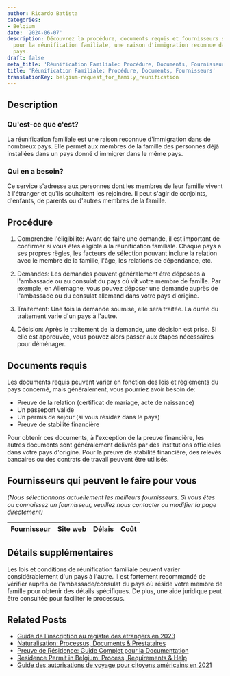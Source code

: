 ```yaml
---
author: Ricardo Batista
categories:
- Belgium
date: '2024-06-07'
description: Découvrez la procédure, documents requis et fournisseurs spécialisés
  pour la réunification familiale, une raison d'immigration reconnue dans de nombreux
  pays.
draft: false
meta_title: 'Réunification Familiale: Procédure, Documents, Fournisseurs'
title: 'Réunification Familiale: Procédure, Documents, Fournisseurs'
translationKey: belgium-request_for_family_reunification
---
```


## Description

### Qu'est-ce que c'est?
La réunification familiale est une raison reconnue d'immigration dans de nombreux pays. Elle permet aux membres de la famille des personnes déjà installées dans un pays donné d'immigrer dans le même pays.

### Qui en a besoin?
Ce service s'adresse aux personnes dont les membres de leur famille vivent à l'étranger et qu'ils souhaitent les rejoindre. Il peut s'agir de conjoints, d'enfants, de parents ou d'autres membres de la famille.

## Procédure

1. Comprendre l'éligibilité: Avant de faire une demande, il est important de confirmer si vous êtes éligible à la réunification familiale. Chaque pays a ses propres règles, les facteurs de sélection pouvant inclure la relation avec le membre de la famille, l'âge, les relations de dépendance, etc.

2. Demandes: Les demandes peuvent généralement être déposées à l'ambassade ou au consulat du pays où vit votre membre de famille. Par exemple, en Allemagne, vous pouvez déposer une demande auprès de l'ambassade ou du consulat allemand dans votre pays d'origine.

3. Traitement: Une fois la demande soumise, elle sera traitée. La durée du traitement varie d'un pays à l'autre.

4. Décision: Après le traitement de la demande, une décision est prise. Si elle est approuvée, vous pouvez alors passer aux étapes nécessaires pour déménager.

## Documents requis
Les documents requis peuvent varier en fonction des lois et règlements du pays concerné, mais généralement, vous pourriez avoir besoin de:

- Preuve de la relation (certificat de mariage, acte de naissance)
- Un passeport valide
- Un permis de séjour (si vous résidez dans le pays)
- Preuve de stabilité financière

Pour obtenir ces documents, à l'exception de la preuve financière, les autres documents sont généralement délivrés par des institutions officielles dans votre pays d'origine. Pour la preuve de stabilité financière, des relevés bancaires ou des contrats de travail peuvent être utilisés.

## Fournisseurs qui peuvent le faire pour vous

_(Nous sélectionnons actuellement les meilleurs fournisseurs. Si vous êtes ou connaissez un fournisseur, veuillez nous contacter ou modifier la page directement)_

| Fournisseur     |     Site web    |     Délais       |       Coût       |
| :-------------: | :-------------: |  :-------------: | :-------------: |

## Détails supplémentaires
Les lois et conditions de réunification familiale peuvent varier considérablement d'un pays à l'autre. Il est fortement recommandé de vérifier auprès de l'ambassade/consulat du pays où réside votre membre de famille pour obtenir des détails spécifiques. De plus, une aide juridique peut être consultée pour faciliter le processus.


## Related Posts

- [Guide de l'inscription au registre des étrangers en 2023](https://tramitit.com/fr/guides/belgium/inscription_dans_le_registre_des_etrangers/)
- [Naturalisation: Processus, Documents & Prestataires](https://tramitit.com/fr/guides/belgium/demande_de_naturalisation/)
- [Preuve de Résidence: Guide Complet pour la Documentation](https://tramitit.com/fr/guides/belgium/demande_de_certificat_de_residence/)
- [Residence Permit in Belgium: Process, Requirements & Help](https://tramitit.com/fr/guides/belgium/demande_de_titre_de_sejour/)
- [Guide des autorisations de voyage pour citoyens américains en 2021](https://tramitit.com/fr/guides/belgium/demande_dautorisation_de_voyage/)